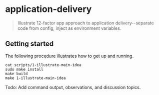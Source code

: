 # application-delivery

> Illustrate 12-factor app approach to application delivery--separate code from config, inject as environment variables.

## Getting started

The following procedure illustrates how to get up and running.

```
cat scripts/1-illustrate-main-idea
sudo make install
make build
make 1-illustrate-main-idea
```

Todo: Add command output, observations, and discussion topics.
